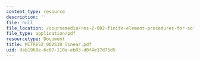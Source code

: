 ```yaml
---
content_type: resource
description: ''
file: null
file_location: /coursemedia/res-2-002-finite-element-procedures-for-solids-and-structures-spring-2010/dab1968e6c87110aeb83d0f4e17d75d5_MITRES2_002S10_linear.pdf
file_type: application/pdf
resourcetype: Document
title: MITRES2_002S10_linear.pdf
uid: dab1968e-6c87-110a-eb83-d0f4e17d75d5
---
```

